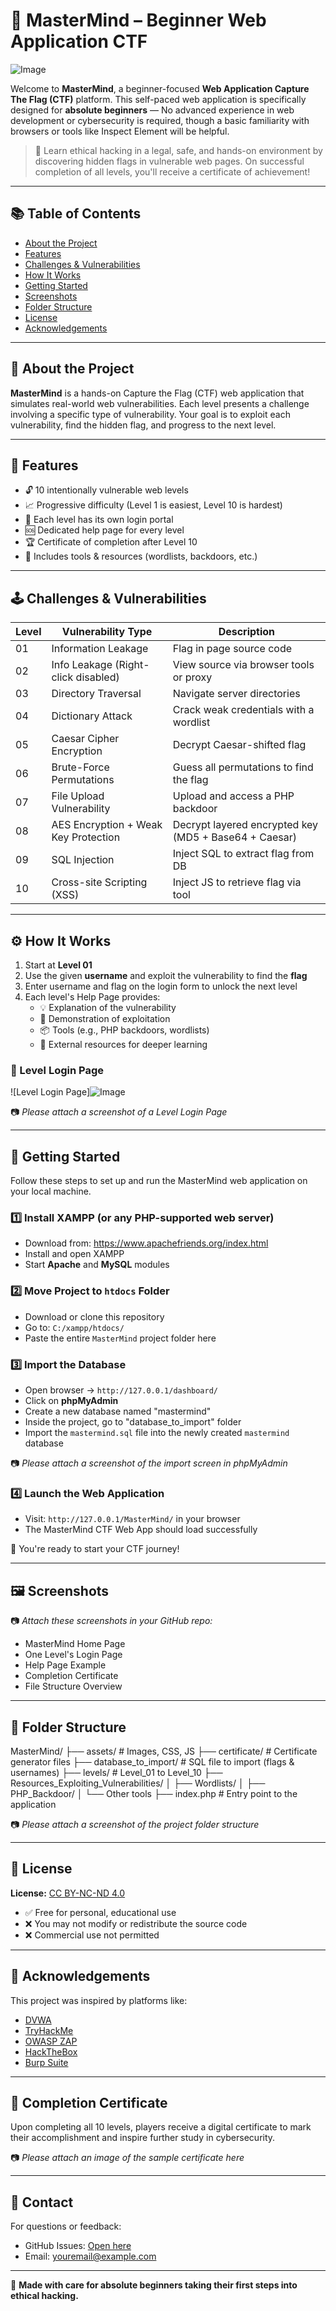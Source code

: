 # 🧠 MasterMind – Beginner Web Application CTF

![Image](https://github.com/user-attachments/assets/de043162-6f60-46f8-bbe7-49805d8d25ed)

Welcome to **MasterMind**, a beginner-focused **Web Application Capture The Flag (CTF)** platform. This self-paced web application is specifically designed for **absolute beginners** — No advanced experience in web development or cybersecurity is required, though a basic familiarity with browsers or tools like Inspect Element will be helpful.

> 🎯 Learn ethical hacking in a legal, safe, and hands-on environment by discovering hidden flags in vulnerable web pages. On successful completion of all levels, you'll receive a certificate of achievement!

---

## 📚 Table of Contents

- [About the Project](#about-the-project)
- [Features](#features)
- [Challenges & Vulnerabilities](#challenges--vulnerabilities)
- [How It Works](#how-it-works)
- [Getting Started](#getting-started)
- [Screenshots](#screenshots)
- [Folder Structure](#folder-structure)
- [License](#license)
- [Acknowledgements](#acknowledgements)

---

## 📖 About the Project

**MasterMind** is a hands-on Capture the Flag (CTF) web application that simulates real-world web vulnerabilities. Each level presents a challenge involving a specific type of vulnerability. Your goal is to exploit each vulnerability, find the hidden flag, and progress to the next level.

---

## 🌟 Features

- 🔓 10 intentionally vulnerable web levels
- 📈 Progressive difficulty (Level 1 is easiest, Level 10 is hardest)
- 🧩 Each level has its own login portal
- 🆘 Dedicated help page for every level
- 🏆 Certificate of completion after Level 10
- 🧰 Includes tools & resources (wordlists, backdoors, etc.)

---

## 🕹️ Challenges & Vulnerabilities

| Level | Vulnerability Type                              | Description |
|-------|--------------------------------------------------|-------------|
| 01    | Information Leakage                              | Flag in page source code |
| 02    | Info Leakage (Right-click disabled)              | View source via browser tools or proxy |
| 03    | Directory Traversal                              | Navigate server directories |
| 04    | Dictionary Attack                                | Crack weak credentials with a wordlist |
| 05    | Caesar Cipher Encryption                         | Decrypt Caesar-shifted flag |
| 06    | Brute-Force Permutations                         | Guess all permutations to find the flag |
| 07    | File Upload Vulnerability                        | Upload and access a PHP backdoor |
| 08    | AES Encryption + Weak Key Protection             | Decrypt layered encrypted key (MD5 + Base64 + Caesar) |
| 09    | SQL Injection                                    | Inject SQL to extract flag from DB |
| 10    | Cross-site Scripting (XSS)                       | Inject JS to retrieve flag via tool |

---

## ⚙️ How It Works

1. Start at **Level 01**
2. Use the given **username** and exploit the vulnerability to find the **flag**
3. Enter username and flag on the login form to unlock the next level
4. Each level's Help Page provides:
   - 💡 Explanation of the vulnerability
   - 🧪 Demonstration of exploitation
   - 📦 Tools (e.g., PHP backdoors, wordlists)
   - 🔗 External resources for deeper learning

### 🔐 Level Login Page
![Level Login Page]![Image](https://github.com/user-attachments/assets/e4d50aed-8117-4e0f-bdb4-9065343aa965)

📷 _Please attach a screenshot of a Level Login Page_

---

## 🚀 Getting Started

Follow these steps to set up and run the MasterMind web application on your local machine.

### 1️⃣ Install XAMPP (or any PHP-supported web server)

- Download from: https://www.apachefriends.org/index.html
- Install and open XAMPP
- Start **Apache** and **MySQL** modules

### 2️⃣ Move Project to `htdocs` Folder

- Download or clone this repository
- Go to: `C:/xampp/htdocs/`
- Paste the entire `MasterMind` project folder here

### 3️⃣ Import the Database

- Open browser → `http://127.0.0.1/dashboard/`
- Click on **phpMyAdmin**
- Create a new database named "mastermind"
- Inside the project, go to "database_to_import" folder
- Import the `mastermind.sql` file into the newly created `mastermind` database

📷 _Please attach a screenshot of the import screen in phpMyAdmin_

### 4️⃣ Launch the Web Application

- Visit: `http://127.0.0.1/MasterMind/` in your browser
- The MasterMind CTF Web App should load successfully

🎉 You're ready to start your CTF journey!

---

## 🖼️ Screenshots

📷 _Attach these screenshots in your GitHub repo:_

- MasterMind Home Page  
- One Level's Login Page  
- Help Page Example  
- Completion Certificate  
- File Structure Overview

---

## 📂 Folder Structure

MasterMind/
├── assets/ # Images, CSS, JS
├── certificate/ # Certificate generator files
├── database_to_import/ # SQL file to import (flags & usernames)
├── levels/ # Level_01 to Level_10
├── Resources_Exploiting_Vulnerabilities/
│ ├── Wordlists/
│ ├── PHP_Backdoor/
│ └── Other tools
├── index.php # Entry point to the application

📷 _Please attach a screenshot of the project folder structure_

---

## 📑 License

**License:** [CC BY-NC-ND 4.0](https://creativecommons.org/licenses/by-nc-nd/4.0/)

- ✅ Free for personal, educational use
- ❌ You may not modify or redistribute the source code
- ❌ Commercial use not permitted

---

## 🙌 Acknowledgements

This project was inspired by platforms like:

- [DVWA](https://dvwa.co.uk/)
- [TryHackMe](https://tryhackme.com/)
- [OWASP ZAP](https://owasp.org/www-project-zap/)
- [HackTheBox](https://www.hackthebox.com/)
- [Burp Suite](https://portswigger.net/burp)

---

## 🏁 Completion Certificate

Upon completing all 10 levels, players receive a digital certificate to mark their accomplishment and inspire further study in cybersecurity.

📷 _Please attach an image of the sample certificate here_

---

## 📮 Contact

For questions or feedback:

- GitHub Issues: [Open here](https://github.com/YOUR_USERNAME/mastermind/issues)
- Email: youremail@example.com

---

🧠 **Made with care for absolute beginners taking their first steps into ethical hacking.**



